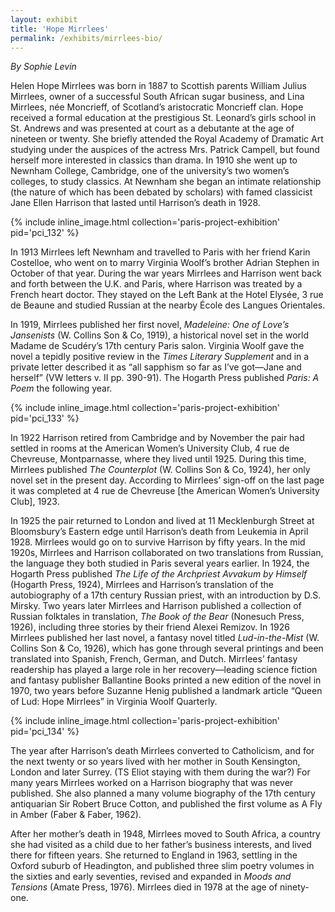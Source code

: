 ```yaml
---
layout: exhibit
title: 'Hope Mirrlees'
permalink: /exhibits/mirrlees-bio/
---
```

*By Sophie Levin*

Helen Hope Mirrlees was born in 1887 to Scottish parents William Julius Mirrlees, owner of a successful South African sugar business, and Lina Mirrlees, née Moncrieff, of Scotland’s aristocratic Moncrieff clan. Hope received a formal education at the prestigious St. Leonard’s girls school in St. Andrews and was presented at court as a debutante at the age of nineteen or twenty. She briefly attended the Royal Academy of Dramatic Art studying under the auspices of the actress Mrs. Patrick Campell, but found herself more interested in classics than drama. In 1910 she went up to Newnham College, Cambridge, one of the university’s two women’s colleges, to study classics. At Newnham she began an intimate relationship (the nature of which has been debated by scholars) with famed classicist Jane Ellen Harrison that lasted until Harrison’s death in 1928.

{% include inline_image.html collection='paris-project-exhibition' pid='pci_132' %}

In 1913 Mirrlees left Newnham and travelled to Paris with her friend Karin Costelloe, who went on to marry Virginia Woolf’s brother Adrian Stephen in October of that year. During the war years Mirrlees and Harrison went back and forth between the U.K. and Paris, where Harrison was treated by a French heart doctor. They stayed on the Left Bank at the Hotel Elysée, 3 rue de Beaune and studied Russian at the nearby École des Langues Orientales.

In 1919, Mirrlees published her first novel, *Madeleine: One of Love’s Jansenists* (W. Collins Son & Co, 1919), a historical novel set in the world Madame de Scudéry’s 17th century Paris salon. Virginia Woolf gave the novel a tepidly positive review in the *Times Literary Supplement* and in a private letter described it as “all sapphism so far as I’ve got—Jane and herself” (VW letters v. II pp. 390-91). The Hogarth Press published *Paris: A Poem* the following year.

{% include inline_image.html collection='paris-project-exhibition' pid='pci_133' %}

In 1922 Harrison retired from Cambridge and by November the pair had settled in rooms at the American Women’s University Club, 4 rue de Chevreuse, Montparnasse, where they lived until 1925. During this time, Mirrlees published *The Counterplot* (W. Collins Son & Co, 1924), her only novel set in the present day. According to Mirrlees’ sign-off on the last page it was completed at 4 rue de Chevreuse [the American Women’s University Club], 1923.

In 1925 the pair returned to London and lived at 11 Mecklenburgh Street at Bloomsbury’s Eastern edge until Harrison’s death from Leukemia in April 1928. Mirrlees would go on to survive Harrison by fifty years. In the mid 1920s, Mirrlees and Harrison collaborated on two translations from Russian, the language they both studied in Paris several years earlier. In 1924, the Hogarth Press published *The Life of the Archpriest Avvakum by Himself* (Hogarth Press, 1924), Mirrlees and Harrison’s translation of the autobiography of a 17th century Russian priest, with an introduction by D.S. Mirsky. Two years later Mirrlees and Harrison published a collection of Russian folktales in translation, *The Book of the Bear* (Nonesuch Press, 1926), including three stories by their friend Alexei Remizov. In 1926 Mirrlees published her last novel, a fantasy novel titled *Lud-in-the-Mist* (W. Collins Son & Co, 1926), which has gone through several printings and been translated into Spanish, French, German, and Dutch. Mirrlees’ fantasy readership has played a large role in her recovery—leading science fiction and fantasy publisher Ballantine Books printed a new edition of the novel in 1970, two years before Suzanne Henig published a landmark article “Queen of Lud: Hope Mirrlees” in Virginia Woolf Quarterly.

{% include inline_image.html collection='paris-project-exhibition' pid='pci_134' %}

The year after Harrison’s death Mirrlees converted to Catholicism, and for the next twenty or so years lived with her mother in South Kensington, London and later Surrey. (TS Eliot staying with them during the war?) For many years Mirrlees worked on a Harrison biography that was never published. She also planned a many volume biography of the 17th century antiquarian Sir Robert Bruce Cotton, and published the first volume as A Fly in Amber (Faber & Faber, 1962).

After her mother’s death in 1948, Mirrlees moved to South Africa, a country she had visited as a child due to her father’s business interests, and lived there for fifteen years. She returned to England in 1963, settling in the Oxford suburb of Headington, and published three slim poetry volumes in the sixties and early seventies, revised and expanded in *Moods and Tensions* (Amate Press, 1976). Mirrlees died in 1978 at the age of ninety-one.
